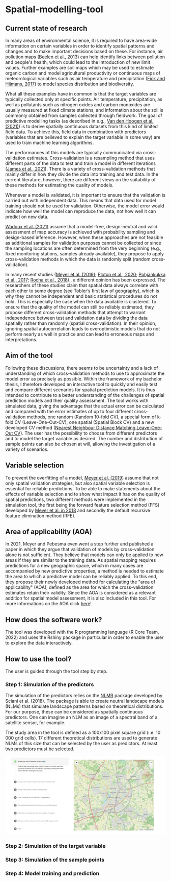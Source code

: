 # Spatial-modelling-tool

## Current state of research
In many areas of environmental science, it is required to have area-wide information on certain variables in order to identify spatial patterns and changes and to make important decisions based on these. For instance, air pollution maps ([Beelen et al., 2013](https://www.sciencedirect.com/science/article/pii/S0140673613621583?dgcid=api_sd_search-api-endpoint)) can help identify links between pollution and people's health, which could lead to the introduction of new limit values. Further examples are soil maps which may be used to estimate organic carbon and model agricultural productivity or continuous maps of meteorological variables such as air temperature and precipitation ([Fick and Hijmans, 2017](https://rmets.onlinelibrary.wiley.com/doi/10.1002/joc.5086)) to model species distribution and biodiversity.

What all these examples have in common is that the target variables are typically collected only at specific points. Air temperature, precipitation, as well as pollutants such as nitrogen oxides and carbon monoxides are usually measured at fixed climate stations, and information about the soil is commonly obtained from samples collected through fieldwork. The goal of predictive modelling tasks (as described in e.g., [Van den Hoogen et al. (2021)](https://www.biorxiv.org/content/10.1101/2021.07.07.451145v1)) is to derive spatially continuous datasets from this kind of limited field data. To achieve this, field data in combination with predictors (variables that are believed to explain the target variable in some way) are used to train machine learning algorithms.

The performances of this models are typically communicated via cross-validation estimates. Cross-validation is a resampling method that uses different parts of the data to test and train a model in different iterations ([James et al., 2021](https://link.springer.com/book/10.1007/978-1-4614-7138-7)). There is a variety of cross-validation methods that mainly differ in how they divide the data into training and test data. In the current literature, however, there are different views on the suitability of these methods for estimating the quality of models. 

Whenever a model is validated, it is important to ensure that the validation is carried out with independent data. This means that data used for model training should not be used for validation. Otherwise, the model error would indicate how well the model can reproduce the data, not how well it can predict on new data. 

[Wadoux et al. (2021)](https://www.sciencedirect.com/science/article/abs/pii/S0304380021002489) assume that a model-free, design-neutral and valid assessment of map accuracy is achieved with probability sampling and design-based inference. However, when these approaches are not feasible as additional samples for validation purposes cannot be collected or since the sampling locations are often determined from the very beginning (e.g., fixed monitoring stations, samples already available), they propose to apply cross-validation methods in which the data is randomly split (random cross-validation).

In many recent studies ([Meyer et al. (2019)](https://www.sciencedirect.com/science/article/abs/pii/S0304380019303230?via%3Dihub); [Ploton et al., 2020](https://www.nature.com/articles/s41467-020-18321-y); [Pohjankukka et al., 2017](https://www.tandfonline.com/doi/abs/10.1080/13658816.2017.1346255?journalCode=tgis20); [Rocha et al., 2018](https://www.mdpi.com/2072-4292/10/8/1263))., a different opinion has been expressed. The researchers of these studies claim that spatial data always correlate with each other to some degree (see Tobler’s first law of geography), which is why they cannot be independent and basic statistical procedures do not hold. This is especially the case when the data available is clustered. To ensure that the quality of the model can still be reliably estimated, they propose different cross-validation methods that attempt to warrant independence between test and validation data by dividing the data spatially rather than randomly (spatial cross-validation). In their opinion, ignoring spatial autocorrelation leads to overoptimistic models that do not perform nearly as well in practice and can lead to erroneous maps and interpretations.

## Aim of the tool
Following these discussions, there seems to be uncertainty and a lack of understanding of which cross-validation methods to use to approximate the model error as precisely as possible. Within the framework of my bachelor thesis, I therefore developed an interactive tool to quickly and easily test and compare different scenarios for spatial prediction models. It is thus intended to contribute to a better understanding of the challenges of spatial prediction models and their quality assessment. The tool works with simulated data, giving the advantage that the actual error can be calculated and compared with the error estimates of up to four different cross-validation methods, one random (Random 10-fold CV), a special form of k-fold CV (Leave-One-Out-CV), one spatial (Spatial Block CV) and a new developed CV method ([Nearest Neighbour Distance Matching Leave-One-Out CV](https://besjournals.onlinelibrary.wiley.com/doi/10.1111/2041-210X.13851)).  The user has the possibility to choose from different predictors and to model the target variable as desired. The number and distribution of sample points can also be chosen at will, allowing the investigation of a variety of scenarios.

## Variable selection
To prevent the overfitting of a model, [Meyer et al. (2019)](https://www.sciencedirect.com/science/article/abs/pii/S0304380019303230?via%3Dihub) assume that not only spatial validation strategies, but also spatial variable selection is essential for reliable predictions. To be able to make statements about the effects of variable selection and to show what impact it has on the quality of spatial predictions, two different methods were implemented in the simulation tool, the first being the forward feature selection method (FFS) developed by [Meyer et al. in 2018](https://rdrr.io/github/HannaMeyer/CAST/man/ffs.html) and secondly the default recursive feature elimination method (RFE).

## Area of applicability (AOA)
In 2021, Meyer and Pebesma even went a step further and published a paper in which they argue that validation of models by cross-validation alone is not sufficient. They believe that models can only be applied to new areas if they are similar to the training data. As spatial mapping requires predictions for a new geographic space, which in many cases are accompanied by new predictive properties, a method is needed to estimate the area to which a predictive model can be reliably applied. To this end, they propose their newly developed method for calculating the "area of applicability" (AOA), defined as the area for which the cross-validation estimates retain their validity. Since the AOA is considered as a relevant addition for spatial model assessment, it is also included in this tool. For more informations on the AOA click [here](https://besjournals.onlinelibrary.wiley.com/doi/full/10.1111/2041-210X.13650)!

## How does the software work?
The tool was developed with the R programming language (R Core Team, 2022) and uses the Rshiny package in particular in order to enable the user to explore the data interactively.

## How to use the tool?
The user is guided through the tool step by step.

### Step 1: Simulation of the predictors
The simulation of the predictors relies on the [NLMR](https://github.com/ropensci/NLMR) package developed by Sciani et al. (2018). The package is able to create neutral landscape models (NLMs) that simulate landscape patterns based on theoretical distributions. For our purpose, these can be considered as spatially continuous predictors. One can imagine an NLM as an image of a spectral band of a satellite sensor, for example. 

The study area in the tool is defined as a 100x100 pixel square grid (i.e. 10 000 grid cells). 17 different theoretical distributions are used to generate NLMs of this size that can be selected by the user as predictors. At least two predictors must be selected.

![Generated predictors](https://github.com/geo-tech-project/frontend/raw/main/src/assets/main-tool.jpg)

### Step 2: Simulation of the target variable

### Step 3: Simulation of the sample points

### Step 4: Model training and prediction


